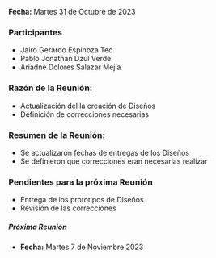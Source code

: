 **Fecha:** Martes 31 de Octubre de 2023

### Participantes
- Jairo Gerardo Espinoza Tec
- Pablo Jonathan Dzul Verde 
- Ariadne Dolores Salazar Mejía
### Razón de la Reunión:
- Actualización del la creación de Diseños
- Definición de correcciones necesarias

### Resumen de la Reunión:
- Se actualizaron fechas de entregas de los Diseños
- Se definieron que correcciones eran necesarias realizar

### Pendientes para la próxima Reunión
- Entrega de los prototipos de Diseños
- Revisión de las correcciones

##### Próxima Reunión
- **Fecha:** Martes 7 de Noviembre 2023
